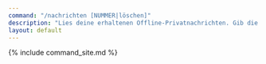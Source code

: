 ```yaml
---
command: "/nachrichten [NUMMER|löschen]"
description: "Lies deine erhaltenen Offline-Privatnachrichten. Gib die Nachrichtenzahl an, die dir angezeigt wird oder wähle 'löschen', um alle Nachrichten zu entfernen."
layout: default
---
```

{% include command_site.md %}
